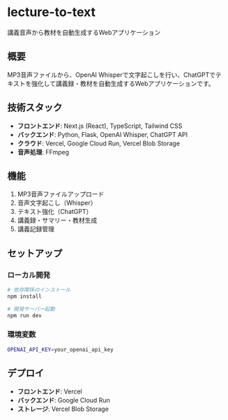 # lecture-to-text
講義音声から教材を自動生成するWebアプリケーション

## 概要
MP3音声ファイルから、OpenAI Whisperで文字起こしを行い、ChatGPTでテキストを強化して講義録・教材を自動生成するWebアプリケーションです。

## 技術スタック
- **フロントエンド**: Next.js (React), TypeScript, Tailwind CSS
- **バックエンド**: Python, Flask, OpenAI Whisper, ChatGPT API
- **クラウド**: Vercel, Google Cloud Run, Vercel Blob Storage
- **音声処理**: FFmpeg

## 機能
1. MP3音声ファイルアップロード
2. 音声文字起こし（Whisper）
3. テキスト強化（ChatGPT）
4. 講義録・サマリー・教材生成
5. 講義記録管理

## セットアップ

### ローカル開発
```bash
# 依存関係のインストール
npm install

# 開発サーバー起動
npm run dev
```

### 環境変数
```bash
OPENAI_API_KEY=your_openai_api_key
```

## デプロイ
- **フロントエンド**: Vercel
- **バックエンド**: Google Cloud Run
- **ストレージ**: Vercel Blob Storage
